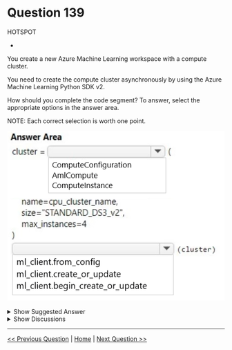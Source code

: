 # Question 139

HOTSPOT

-

You create a new Azure Machine Learning workspace with a compute cluster.

You need to create the compute cluster asynchronously by using the Azure Machine Learning Python SDK v2.

How should you complete the code segment? To answer, select the appropriate options in the answer area.

NOTE: Each correct selection is worth one point.

![Question Image](../images/q139_q_image486.png)

<details>
  <summary>Show Suggested Answer</summary>

<img src="../images/q139_ans_0_image487.png" alt="Answer Image"><br>

</details>

<details>
  <summary>Show Discussions</summary>

<blockquote><p><strong>damaldon</strong> <code>(Fri 12 Jul 2024 17:58)</code> - <em>Upvotes: 3</em></p><p>Correct.
 begin_create_or_update(resource_group_name: str, domain_name: str, domain_info: ‘_models.Domain’, **kwargs: Any) → LROPoller[‘_models.Domain’][source]

    Create or update a domain.

    Asynchronously creates or updates a new domain with the specified parameters.</p></blockquote>

</details>

---

[<< Previous Question](question_138.md) | [Home](../index.md) | [Next Question >>](question_140.md)

